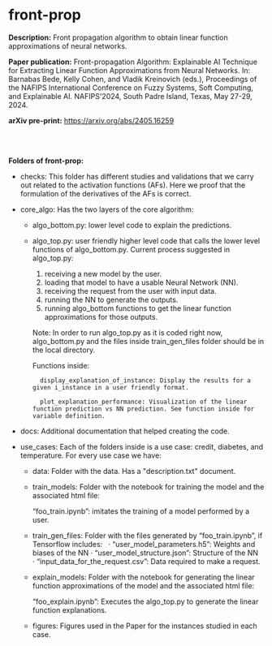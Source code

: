 # front-prop

**Description:** Front propagation algorithm to obtain linear function approximations of neural networks.

**Paper publication:** Front-propagation Algorithm: Explainable AI Technique for Extracting Linear Function Approximations from Neural Networks. In: Barnabas Bede, Kelly Cohen, and Vladik Kreinovich (eds.), Proceedings of the NAFIPS International Conference on Fuzzy Systems, Soft Computing, and Explainable AI. NAFIPS'2024, South Padre Island, Texas, May 27-29, 2024.

**arXiv pre-print:** https://arxiv.org/abs/2405.16259

<br/><br/>

**Folders of front-prop:**

- checks: This folder has different studies and validations that we carry out related to the activation functions (AFs).
	Here we proof that the formulation of the derivatives of the AFs is correct.

- core_algo: Has the two layers of the core algorithm:

	- algo_bottom.py: lower level code to explain the predictions.
	- algo_top.py: user friendly higher level code that calls the lower level functions of algo_bottom.py.
	  Current process suggested in algo_top.py:

		1. receiving a new model by the user.
		2. loading that model to have a usable Neural Network (NN).
		3. receiving the request from the user with input data.
		4. running the NN to generate the outputs.
		5. running algo_bottom functions to get the linear function approximations for those outputs.

		Note: In order to run algo_top.py as it is coded right now, algo_bottom.py and the files inside train_gen_files folder should be in the local directory.

		Functions inside:

			display_explanation_of_instance: Display the results for a given i_instance in a user friendly format.
   
			plot_explanation_performance: Visualization of the linear function prediction vs NN prediction. See function inside for variable definition.


- docs: Additional documentation that helped creating the code.

- use_cases: Each of the folders inside is a use case: credit, diabetes, and temperature. For every use case we have:
	
	- data: Folder with the data. Has a "description.txt" document.

	- train_models: Folder with the notebook for training the model and the associated html file:

		“foo_train.ipynb”: imitates the training of a model performed by a user. 
		  
	- train_gen_files: Folder with the files generated by “foo_train.ipynb”, if Tensorflow includes:
 
    		· “user_model_parameters.h5”: Weights and biases of the NN
    		· “user_model_structure.json”: Structure of the NN
   		· “input_data_for_the_request.csv”: Data required to make a request.

	- explain_models: Folder with the notebook for generating the linear function approximations of the model and the associated html file:

		“foo_explain.ipynb”: Executes the algo_top.py to generate the linear function explanations.
		  
	
	- figures: Figures used in the Paper for the instances studied in each case.
